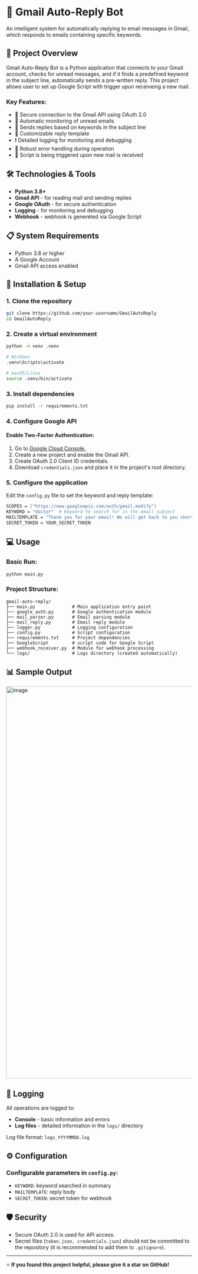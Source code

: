 # 🤖 Gmail Auto-Reply Bot

An intelligent system for automatically replying to email messages in Gmail, which responds to emails containing specific keywords.

## 🎯 Project Overview

Gmail Auto-Reply Bot is a Python application that connects to your Gmail account, checks for unread messages, and if it finds a predefined keyword in the subject line, automatically sends a pre-written reply. This project allows user to set up Google Script with trigger upun receiveing a new mail.

### Key Features:

- 🔐 Secure connection to the Gmail API using OAuth 2.0
- 📧 Automatic monitoring of unread emails
- 🔑 Sends replies based on keywords in the subject line
- 📝 Customizable reply template
- ❗ Detailed logging for monitoring and debugging
- 💪 Robust error handling during operation
- 🔑 Script is being triggered upon new mail is received

## 🛠️ Technologies & Tools

- **Python 3.8+**
- **Gmail API** - for reading mail and sending replies
- **Google OAuth** - for secure authentication
- **Logging** - for monitoring and debugging
- **Webhook** - webhook is genereted via Google Script

## 📋 System Requirements

- Python 3.8 or higher
- A Google Account
- Gmail API access enabled

## 🚀 Installation & Setup

### 1. Clone the repository
```bash
git clone https://github.com/your-username/GmailAutoReply
cd GmailAutoReply
```

### 2. Create a virtual environment
```bash
python -m venv .venv

# Windows
.venv\Scripts\activate

# macOS/Linux
source .venv/bin/activate
```

### 3. Install dependencies
```bash
pip install -r requirements.txt
```

### 4. Configure Google API

#### Enable Two-Factor Authentication:
1. Go to [Google Cloud Console.](https://console.cloud.google.com/)
2. Create a new project and enable the Gmail API.
3. Create OAuth 2.0 Client ID credentials.
4. Download `credentials.json` and place it in the project's root directory.

### 5. Configure the application
Edit the `config.py` file to set the keyword and reply template:
```bash
SCOPES = ["https://www.googleapis.com/auth/gmail.modify"]
KEYWORD = "doctor"  # Keyword to search for in the email subject
MAILTEMPLATE = "Thank you for your email! We will get back to you shortly." # Reply template
SECRET_TOKEN = YOUR_SECRET_TOKEN
```

## 💻 Usage

### Basic Run:
```bash
python main.py
```

### Project Structure:
```
gmail-auto-reply/
├── main.py              # Main application entry point
├── google_auth.py       # Google authentication module
├── mail_parser.py       # Email parsing module
├── mail_reply.py        # Email reply module
├── logger.py            # Logging configuration
├── config.py            # Script configuration
├── requirements.txt     # Project dependencies
├── GoogleScript         # script code for Google Script
├── webhook_receiver.py  # Module for webhook processing
└── logs/                # Logs directory (created automatically)
```

## 📊 Sample Output

<img width="1900" height="1061" alt="image" src="https://github.com/user-attachments/assets/5bed1f2c-a826-4def-b0ef-a5814dc95b38" />


## 📝 Logging

All operations are logged to:
- **Console** - basic information and errors
- **Log files** - detailed information in the `logs/` directory

Log file format: `logs_YYYYMMDD.log`

## ⚙️ Configuration

### Configurable parameters in `config.py`:
- `KEYWORD`: keyword searched in summary
- `MAILTEMPLATE`: reply body
- `SECRET_TOKEN`: secret token for webhook

## 🛡️ Security

- Secure OAuth 2.0 is used for API access.
- Secret files (`token.json, credentials.json`) should not be committed to the repository (it is recommended to add them to `.gitignore`).


---

⭐ **If you found this project helpful, please give it a star on GitHub!**
